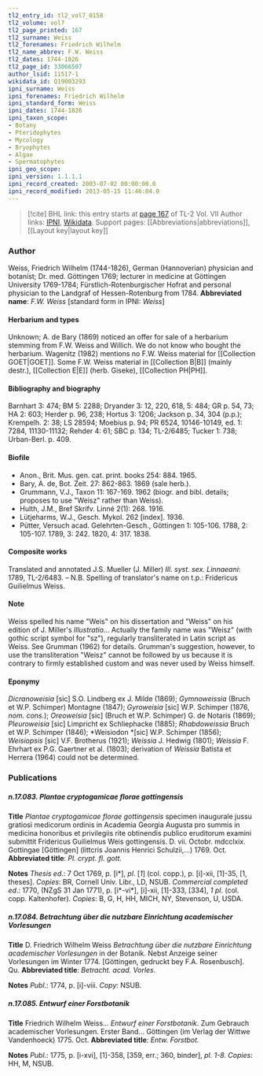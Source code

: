```yaml
---
tl2_entry_id: tl2_vol7_0158
tl2_volume: vol7
tl2_page_printed: 167
tl2_surname: Weiss
tl2_forenames: Friedrich Wilhelm
tl2_name_abbrev: F.W. Weiss
tl2_dates: 1744-1826
tl2_page_id: 33066507
author_lsid: 11517-1
wikidata_id: Q19003293
ipni_surname: Weiss
ipni_forenames: Friedrich Wilhelm
ipni_standard_form: Weiss
ipni_dates: 1744-1826
ipni_taxon_scope: 
- Botany
- Pteridophytes
- Mycology
- Bryophytes
- Algae
- Spermatophytes
ipni_geo_scope: 
ipni_version: 1.1.1.1
ipni_record_created: 2003-07-02 00:00:00.0
ipni_record_modified: 2013-05-15 11:46:04.0
---
```


> [!cite] BHL link: this entry starts at [page 167](https://www.biodiversitylibrary.org/page/33066507) of TL-2 Vol. VII
> Author links: [IPNI](https://www.ipni.org/a/11517-1), [Wikidata](https://www.wikidata.org/wiki/Q19003293). Support pages: [[Abbreviations|abbreviations]], [[Layout key|layout key]]

### Author

Weiss, Friedrich Wilhelm (1744-1826), German (Hannoverian) physician and botanist; Dr. med. Göttingen 1769; lecturer in medicine at Göttingen University 1769-1784; Fürstlich-Rotenburgischer Hofrat and personal physician to the Landgraf of Hessen-Rotenburg from 1784. 
**Abbreviated name**: *F.W. Weiss* \[standard form in IPNI: *Weiss*\]

#### Herbarium and types

Unknown; A. de Bary (1869) noticed an offer for sale of a herbarium stemming from F.W. Weiss and Willich. We do not know who bought the herbarium. Wagenitz (1982) mentions no F.W. Weiss material for [[Collection GOET|GOET]]. Some F.W. Weiss material in [[Collection B|B]] (mainly destr.), [[Collection E|E]] (herb. Giseke), [[Collection PH|PH]].

#### Bibliography and biography

Barnhart 3: 474; BM 5: 2288; Dryander 3: 12, 220, 618, 5: 484; GR p. 54, 73; HA 2: 603; Herder p. 96, 238; Hortus 3: 1206; Jackson p. 34, 304 (p.p.); Krempelh. 2: 38; LS 28594; Moebius p. 94; PR 6524, 10146-10149, ed. 1: 7284, 11130-11132; Rehder 4: 61; SBC p. 134; TL-2/6485; Tucker 1: 738; Urban-Berl. p. 409.

#### Biofile

- Anon., Brit. Mus. gen. cat. print. books 254: 884. 1965.
- Bary, A. de, Bot. Zeit. 27: 862-863. 1869 (sale herb.).
- Grummann, V.J., Taxon 11: 167-169. 1962 (biogr. and bibl. details; proposes to use "Weisz" rather than Weiss).
- Hulth, J.M., Bref Skrifv. Linné 2(1): 268. 1916.
- Lütjeharms, W.J., Gesch. Mykol. 262 \[index\]. 1936.
- Pütter, Versuch acad. Gelehrten-Gesch., Göttingen 1: 105-106. 1788, 2: 105-107. 1789, 3: 242. 1820, 4: 317. 1838.

#### Composite works

Translated and annotated J.S. Mueller (J. Miller) *Ill. syst. sex. Linnaeani*: 1789, TL-2/6483. – N.B. Spelling of translator's name on t.p.: Fridericus Guilielmus Weiss.

#### Note

Weiss spelled his name "Weis" on his dissertation and "Weiss" on his edition of J. Miller's *Illustratio*... Actually the family name was "Weisz" (with gothic script symbol for "sz"), regularly transliterated in Latin script as Weiss. See Grumman (1962) for details. Grumman's suggestion, however, to use the transliteration "Weisz" cannot be followed by us because it is contrary to firmly established custom and was never used by Weiss himself.

#### Eponymy

*Dicranoweisia* \[sic\] S.O. Lindberg ex J. Milde (1869); *Gymnoweissia* (Bruch et W.P. Schimper) Montagne (1847); *Gyroweisia* \[sic\] W.P. Schimper (1876, *nom. cons.*); *Oreoweisia* \[sic\] (Bruch et W.P. Schimper) G. de Notaris (1869); *Pleuroweisia* \[sic\] Limpricht ex Schliephacke (1885); *Rhabdoweissia* Bruch et W.P. Schimper (1846); *Weisiodon *\[sic\] W.P. Schimper (1856); *Weisiopsis* \[sic\] V.F. Brotherus (1921); *Weissia* J. Hedwig (1801); *Weissia* F. Ehrhart ex P.G. Gaertner et al. (1803); derivation of *Weissia* Batista et Herrera (1964) could not be determined.

### Publications

##### n.17.083. Plantae cryptogamicae florae gottingensis

**Title**
*Plantae cryptogamicae florae gottingensis* specimen inaugurale jussu gratiosi medicorum ordinis in Academia Georgia Augusta pro summis in medicina honoribus et privilegiis rite obtinendis publico eruditorum examini submittit Fridericus Guilielmus Weis gottingensis. D. vii. Octobr. mdcclxix. Gottingae \[Göttingen\] (littcris Joannis Henrici Schulzii,...) 1769. Oct.
**Abbreviated title**: *Pl. crypt. fl. gott.*

**Notes**
*Thesis ed*.: 7 Oct 1769, p. \[i\*\], *pl*. \[*1*\] (col. copp.), p. \[i\]-xii, \[1\]-35, \[1, theses\]. *Copies*: BR, Cornell Univ. Libr., LD, NSUB.
*Commercial completed ed*.: 1770, (NZgS 31 Jan 1771), p. \[i\*-vi\*\], \[i\]-xii, \[1\]-333, \[334\], *1* *pl*. (col. copp. Kaltenhofer). *Copies*: B, G, H, HH, MICH, NY, Stevenson, U, USDA.

##### n.17.084. Betrachtung über die nutzbare Einrichtung academischer Vorlesungen

**Title**
D. Friedrich Wilhelm Weiss *Betrachtung über die nutzbare Einrichtung academischer Vorlesungen* in der Botanik. Nebst Anzeige seiner Vorlesungen im Winter 1774. \[Göttingen, gedruckt bey F.A. Rosenbusch\]. Qu.
**Abbreviated title**: *Betracht. acad. Vorles.*

**Notes**
*Publ*.: 1774, p. \[i\]-viii. *Copy*: NSUB.

##### n.17.085. Entwurf einer Forstbotanik

**Title**
Friedrich Wilhelm Weiss... *Entwurf einer Forstbotanik*. Zum Gebrauch academischer Vorlesungen. Erster Band... Göttingen (im Verlag der Wittwe Vandenhoeck) 1775. Oct.
**Abbreviated title**: *Entw. Forstbot.*

**Notes**
*Publ*.: 1775, p. \[i-xvi\], \[1\]-358, \[359, err.; 360, binder\], *pl. 1-8. Copies*: HH, M, NSUB.


